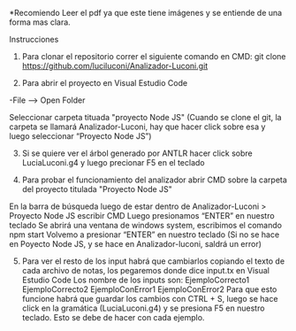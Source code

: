 *Recomiendo Leer el pdf ya que este tiene imágenes y se entiende de una forma mas clara.

Instrucciones
1. Para clonar el repositorio correr el siguiente comando en CMD:
 git clone https://github.com/luciluconi/Analizador-Luconi.git

2. Para abrir el proyecto en Visual Estudio Code

-File --> Open Folder

Seleccionar carpeta tituada "proyecto Node JS"
(Cuando se clone el git, la carpeta se llamará Analizador-Luconi, hay que hacer click sobre esa y luego seleccionar “Proyecto Node JS”)

3. Si se quiere ver el árbol generado por ANTLR hacer click sobre LuciaLuconi.g4 y luego precionar F5 en el teclado

4. Para probar el funcionamiento del analizador abrir CMD sobre la carpeta del proyecto titulada "Proyecto Node JS"

En la barra de búsqueda luego de estar dentro de Analizador-Luconi > Proyecto Node JS escribir CMD
Luego presionamos “ENTER” en nuestro teclado 
Se abrirá una ventana de windows system, escribimos el comando npm start
Volvemo a presionar “ENTER” en nuestro teclado 
(Si no se hace en Poyecto Node JS, y se hace en Analizador-luconi, saldrá un error)

5. Para ver el resto de los input habrá que cambiarlos copiando el texto de cada archivo de notas, los pegaremos donde dice input.tx en Visual Estudio Code
Los nombre de los inputs son:
EjemploCorrecto1
EjemploCorrecto2
EjemploConError1
EjemploConError2
Para que esto funcione habrá que guardar los cambios con CTRL + S, luego se hace click en la gramática (LuciaLuconi.g4) y se presiona F5 en nuestro teclado. Esto se debe de hacer con cada ejemplo.


